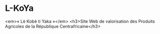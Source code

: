 # L-KoYa
&lt;em>« Lè Kobè ti Yaka »&lt;/em> &lt;h3>Site Web de valorisation des Produits Agricoles de la République Centrafricaine&lt;/h3>
